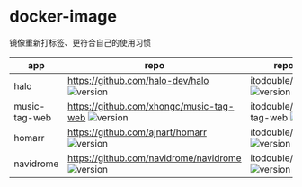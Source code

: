 # docker-image
镜像重新打标签、更符合自己的使用习惯


| app          | repo                                                                                                             | repo new                                                                                    |
| ---          | ---                                                                                                              | ---                                                                                         |
| halo         | https://github.com/halo-dev/halo ![version](https://img.shields.io/github/v/release/halo-dev/halo)               | itodouble/halo ![version](https://img.shields.io/docker/v/itodouble/frp)                    | 
| music-tag-web| https://github.com/xhongc/music-tag-web ![version](https://img.shields.io/github/v/release/xhongc/music-tag-web) | itodouble/music-tag-web ![version](https://img.shields.io/docker/v/itodouble/music-tag-web) |
| homarr       | https://github.com/ajnart/homarr ![version](https://img.shields.io/github/v/release/ajnart/homarr)               | itodouble/homarr ![version](https://img.shields.io/docker/v/itodouble/homarr)               |
| navidrome    | https://github.com/navidrome/navidrome ![version](https://img.shields.io/github/v/release/navidrome/navidrome)   | itodouble/navidrome ![version](https://img.shields.io/docker/v/itodouble/navidrome)         |

